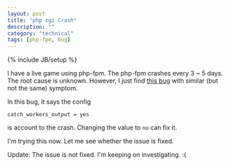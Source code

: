 ```yaml
---
layout: post
title: "php cgi Crash"
description: ""
category: "technical"
tags: [php-fpm, bug]
---
```

{% include JB/setup %}

I have a live game using php-fpm. The php-fpm crashes every 3 ~ 5 days. The root cause is unknown. However, I just find [this bug](https://bugs.php.net/bug.php?id=61558) with similar (but not the same) symptom.

In this bug, it says the config

	catch_workers_output = yes

is account to the crash. Changing the value to `no` can fix it.

I'm trying this now. Let me see whether the issue is fixed.

Update: The issue is not fixed. I'm keeping on investigating. :(
